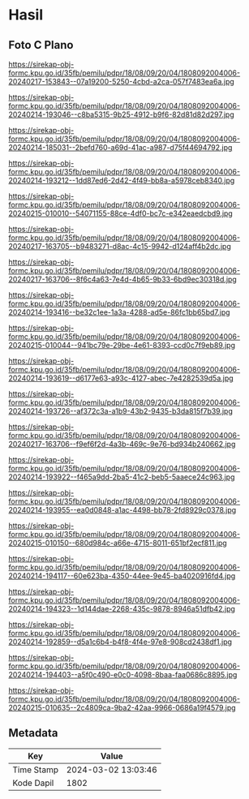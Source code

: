 # Hasil

## Foto C Plano

https://sirekap-obj-formc.kpu.go.id/35fb/pemilu/pdpr/18/08/09/20/04/1808092004006-20240217-153843--07a19200-5250-4cbd-a2ca-057f7483ea6a.jpg

https://sirekap-obj-formc.kpu.go.id/35fb/pemilu/pdpr/18/08/09/20/04/1808092004006-20240214-193046--c8ba5315-9b25-4912-b9f6-82d81d82d297.jpg

https://sirekap-obj-formc.kpu.go.id/35fb/pemilu/pdpr/18/08/09/20/04/1808092004006-20240214-185031--2befd760-a69d-41ac-a987-d75f44694792.jpg

https://sirekap-obj-formc.kpu.go.id/35fb/pemilu/pdpr/18/08/09/20/04/1808092004006-20240214-193212--1dd87ed6-2d42-4f49-bb8a-a5978ceb8340.jpg

https://sirekap-obj-formc.kpu.go.id/35fb/pemilu/pdpr/18/08/09/20/04/1808092004006-20240215-010010--54071155-88ce-4df0-bc7c-e342eaedcbd9.jpg

https://sirekap-obj-formc.kpu.go.id/35fb/pemilu/pdpr/18/08/09/20/04/1808092004006-20240217-163705--b9483271-d8ac-4c15-9942-d124aff4b2dc.jpg

https://sirekap-obj-formc.kpu.go.id/35fb/pemilu/pdpr/18/08/09/20/04/1808092004006-20240217-163706--8f6c4a63-7e4d-4b65-9b33-6bd9ec30318d.jpg

https://sirekap-obj-formc.kpu.go.id/35fb/pemilu/pdpr/18/08/09/20/04/1808092004006-20240214-193416--be32c1ee-1a3a-4288-ad5e-86fc1bb65bd7.jpg

https://sirekap-obj-formc.kpu.go.id/35fb/pemilu/pdpr/18/08/09/20/04/1808092004006-20240215-010044--941bc79e-29be-4e61-8393-ccd0c7f9eb89.jpg

https://sirekap-obj-formc.kpu.go.id/35fb/pemilu/pdpr/18/08/09/20/04/1808092004006-20240214-193619--d6177e63-a93c-4127-abec-7e4282539d5a.jpg

https://sirekap-obj-formc.kpu.go.id/35fb/pemilu/pdpr/18/08/09/20/04/1808092004006-20240214-193726--af372c3a-a1b9-43b2-9435-b3da815f7b39.jpg

https://sirekap-obj-formc.kpu.go.id/35fb/pemilu/pdpr/18/08/09/20/04/1808092004006-20240217-163706--f9ef6f2d-4a3b-469c-9e76-bd934b240662.jpg

https://sirekap-obj-formc.kpu.go.id/35fb/pemilu/pdpr/18/08/09/20/04/1808092004006-20240214-193922--f465a9dd-2ba5-41c2-beb5-5aaece24c963.jpg

https://sirekap-obj-formc.kpu.go.id/35fb/pemilu/pdpr/18/08/09/20/04/1808092004006-20240214-193955--ea0d0848-a1ac-4498-bb78-2fd8929c0378.jpg

https://sirekap-obj-formc.kpu.go.id/35fb/pemilu/pdpr/18/08/09/20/04/1808092004006-20240215-010150--680d984c-a66e-4715-8011-651bf2ecf811.jpg

https://sirekap-obj-formc.kpu.go.id/35fb/pemilu/pdpr/18/08/09/20/04/1808092004006-20240214-194117--60e623ba-4350-44ee-9e45-ba4020916fd4.jpg

https://sirekap-obj-formc.kpu.go.id/35fb/pemilu/pdpr/18/08/09/20/04/1808092004006-20240214-194323--1d144dae-2268-435c-9878-8946a51dfb42.jpg

https://sirekap-obj-formc.kpu.go.id/35fb/pemilu/pdpr/18/08/09/20/04/1808092004006-20240214-192859--d5a1c6b4-b4f8-4f4e-97e8-908cd2438df1.jpg

https://sirekap-obj-formc.kpu.go.id/35fb/pemilu/pdpr/18/08/09/20/04/1808092004006-20240214-194403--a5f0c490-e0c0-4098-8baa-faa0686c8895.jpg

https://sirekap-obj-formc.kpu.go.id/35fb/pemilu/pdpr/18/08/09/20/04/1808092004006-20240215-010635--2c4809ca-9ba2-42aa-9966-0686a19f4579.jpg


## Metadata

| Key        | Value               |
| ---------- | ------------------- |
| Time Stamp | 2024-03-02 13:03:46 |
| Kode Dapil | 1802                |



